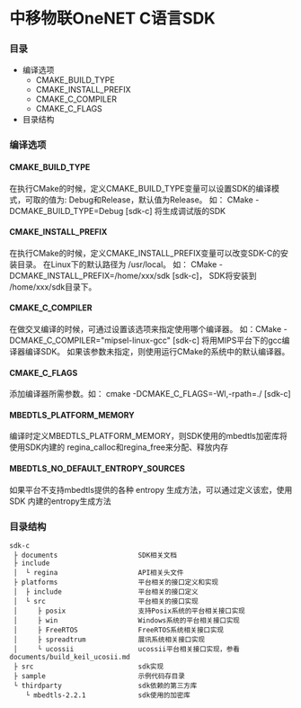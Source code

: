 #	中移物联OneNET C语言SDK

		
### 目录
 * 编译选项
     - CMAKE_BUILD_TYPE
	 - CMAKE_INSTALL_PREFIX
	 - CMAKE_C_COMPILER
     - CMAKE_C_FLAGS
 * 目录结构
 
 
###  编译选项

#### CMAKE_BUILD_TYPE
在执行CMake的时候，定义CMAKE_BUILD_TYPE变量可以设置SDK的编译模式，可取的值为:
Debug和Release，默认值为Release。
如： CMake -DCMAKE_BUILD_TYPE=Debug [sdk-c] 将生成调试版的SDK


#### CMAKE_INSTALL_PREFIX
在执行CMake的时候，定义CMAKE_INSTALL_PREFIX变量可以改变SDK-C的安装目录。
在Linux下的默认路径为 /usr/local。
如： CMake -DCMAKE_INSTALL_PREFIX=/home/xxx/sdk [sdk-c]， SDK将安装到
     /home/xxx/sdk目录下。
	 
	 
#### CMAKE_C_COMPILER
在做交叉编译的时候，可通过设置该选项来指定使用哪个编译器。
如：CMake -DCMAKE_C_COMPILER="mipsel-linux-gcc" [sdk-c]
将用MIPS平台下的gcc编译器编译SDK。
如果该参数未指定，则使用运行CMake的系统中的默认编译器。


#### CMAKE_C_FLAGS
添加编译器所需参数。如： cmake -DCMAKE_C_FLAGS=-Wl,-rpath=./ [sdk-c]

#### MBEDTLS_PLATFORM_MEMORY
编译时定义MBEDTLS_PLATFORM_MEMORY，则SDK使用的mbedtls加密库将使用SDK内建的
regina_calloc和regina_free来分配、释放内存

#### MBEDTLS_NO_DEFAULT_ENTROPY_SOURCES
如果平台不支持mbedtls提供的各种 entropy 生成方法，可以通过定义该宏，使用SDK
内建的entropy生成方法

### 目录结构
```
sdk-c
 ├ documents                    SDK相关文档
 ├ include  
 │  └ regina                    API相关头文件  
 ├ platforms                    平台相关的接口定义和实现  
 │  ├ include                   平台相关的接口定义  
 │  └ src                       平台相关的接口实现  
 │     ├ posix                  支持Posix系统的平台相关接口实现  
 │     ├ win                    Windows系统的平台相关接口实现  
 │     ├ FreeRTOS               FreeRTOS系统相关接口实现
 │     ├ spreadtrum             展讯系统相关接口实现
 │     └ ucossii                ucossii平台相关接口实现，参看documents/build_keil_ucosii.md
 ├ src                          sdk实现  
 ├ sample                       示例代码存目录
 └ thirdparty                   sdk依赖的第三方库 
    └ mbedtls-2.2.1             sdk使用的加密库 
```

